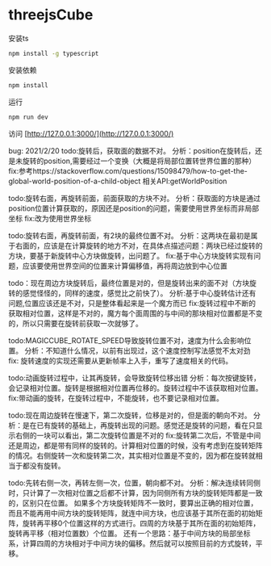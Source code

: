 # threejsCube
安装ts

```bash
npm install -g typescript
```

安装依赖

```bash
npm install
```

运行

```bash
npm run dev
```

访问
 [http://127.0.0.1:3000/](http://127.0.0.1:3000/)


bug: 
2021/2/20
 todo:旋转后，获取面的数据不对。
   分析：position在旋转后，还是未旋转的position,需要经过一个变换（大概是将局部位置转世界位置的那种）
   fix:参考https://stackoverflow.com/questions/15098479/how-to-get-the-global-world-position-of-a-child-object 相关API:getWorldPosition

 todo:旋转右面，再旋转前面，前面获取的方块不对。
   分析：获取面的方块是通过position位置计算获取的，原因还是position的问题，需要使用世界坐标而非局部坐标
   fix:改为使用世界坐标
 
 todo:旋转右面，再旋转前面，有2块的最终位置不对。
   分析：这两块在最初是属于右面的，应该是在计算旋转的地方不对，在具体点描述问题：两块已经过旋转的方块，要基于新旋转中心方块做旋转，出问题了。
   fix:基于中心方块旋转实现有问题，应该要使用世界空间的位置来计算偏移值，再将周边放到中心位置
  
 todo：现在周边方块旋转后，最终位置是对的，但是旋转出来的面不对（方块旋转的感觉怪怪的，同样的速度，感觉比之前快了）。
  分析:基于中心旋转估计还有问题,位置应该还是不对，只是整体看起来是一个魔方而已
  fix:旋转过程中不断的获取相对位置，这样是不对的，魔方每个面周围的与中间的那块相对位置都是不变的，所以只需要在旋转前获取一次就够了。
  
 todo:MAGICCUBE_ROTATE_SPEED导致旋转位置不对，速度为什么会影响位置。
  分析：不知道什么情况，以前有出现过，这个速度控制写法感觉不太对劲
  fix: 旋转速度的实现还需要从更新帧率上入手，重写了速度相关的代码。
 
 todo:动画旋转过程中，让其再旋转，会导致旋转位移出错
  分析：每次按键旋转，会记录相对位置。旋转是根据相对位置再位移的。旋转过程中不该获取相对位置。
  fix:带动画的旋转，在旋转过程中，不能旋转，也不要记录相对位置。

 todo:现在周边旋转在慢速下，第二次旋转，位移是对的，但是面的朝向不对。
  分析：是在已有旋转的基础上，再旋转出现的问题。感觉还是旋转的问题，看在只显示右侧的一块可以看出，第二次旋转位置是不对的
  fix:旋转第二次后，不管是中间还是周边，都是带有同样的旋转的。计算相对位置的时候，没有考虑到在旋转矩阵的情况。右侧旋转一次和旋转第二次，其实相对位置是不变的，因为都在旋转就相当于都没有旋转。

 todo:先转右侧一次，再转左侧一次，位置，朝向都不对。
  分析：解决连续转同侧时，只计算了一次相对位置之后都不计算，因为同侧所有方块的旋转矩阵都是一致的，区别只在位置。
  如果多个方块旋转矩阵不一致时，要算出正确的相对位置，而且不能再用中间方块的旋转矩阵，就连中间方块，也应该基于其所在面的初始矩阵，旋转再平移0个位置这样的方式进行。四周的方块基于其所在面的初始矩阵，旋转再平移（相对位置数）个位置。
  还有一个思路：基于中间方块的局部坐标系，计算四周的方块相对于中间方块的偏移。然后就可以按照目前的方式旋转，平移。

